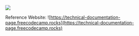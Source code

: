 ![](documentation.gif)

Reference Website: 
![https://technical-documentation-page.freecodecamp.rocks](https://technical-documentation-page.freecodecamp.rocks)
